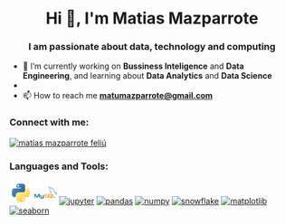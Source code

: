 <h1 align="center">Hi 👋, I'm Matias Mazparrote</h1>
<h3 align="center">I am passionate about data, technology and computing</h3>

- 🌱 I’m currently working on **Bussiness Inteligence** and **Data Engineering**, and learning about **Data Analytics** and **Data Science**
- 
- 📫 How to reach me **matumazparrote@gmail.com**

<h3 align="left">Connect with me:</h3>
<p align="left">
<a href="https://linkedin.com/in/matías-mazparrote-feliú-6364017a" target="blank"><img align="center" src="https://raw.githubusercontent.com/rahuldkjain/github-profile-readme-generator/master/src/images/icons/Social/linked-in-alt.svg" alt="matías mazparrote feliú" height="30" width="40" /></a>
</p>

<h3 align="left">Languages and Tools:</h3>
<p align="left">
  <a href="https://www.python.org" target="_blank" rel="noreferrer"><img src="https://raw.githubusercontent.com/devicons/devicon/master/icons/python/python-original.svg" alt="python" width="40" height="40"/></a>
  <a href="https://www.w3schools.com/sql/" target="_blank" rel="noreferrer"><img src="https://raw.githubusercontent.com/devicons/devicon/master/icons/mysql/mysql-original-wordmark.svg" alt="sql" width="40" height="40"/></a>
  <a href="https://jupyter.org/" target="_blank" rel="noreferrer"><img src="https://upload.wikimedia.org/wikipedia/commons/3/38/Jupyter_logo.svg" alt="jupyter" width="40" height="40"/></a>
  <a href="https://pandas.pydata.org/" target="_blank" rel="noreferrer"><img src="https://upload.wikimedia.org/wikipedia/commons/e/ed/Pandas_logo.svg" alt="pandas" width="40" height="40"/></a>
  <a href="https://numpy.org/" target="_blank" rel="noreferrer"><img src="https://numpy.org/images/logos/numpy.svg" alt="numpy" width="40" height="40"/></a>
  <a href="https://www.snowflake.com/" target="_blank" rel="noreferrer"><img src="https://www.snowflake.com/wp-content/themes/snowflake/assets/images/snowflake-logo.svg" alt="snowflake" width="40" height="40"/></a>
  <a href="https://matplotlib.org/" target="_blank" rel="noreferrer"><img src="https://matplotlib.org/stable/_static/logo2_compressed.svg" alt="matplotlib" width="40" height="40"/></a>
  <a href="https://seaborn.pydata.org/" target="_blank" rel="noreferrer"><img src="https://seaborn.pydata.org/_static/logo-wide-lightbg.svg" alt="seaborn" width="40" height="40"/></a>
</p>
